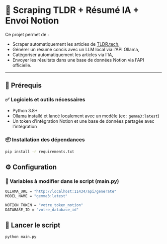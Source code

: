 # 🤖 Scraping TLDR + Résumé IA + Envoi Notion

Ce projet permet de :
- Scraper automatiquement les articles de [TLDR.tech](https://tldr.tech),
- Générer un résumé concis avec un LLM local via l'API Ollama,
- Catégoriser automatiquement les articles via l'IA,
- Envoyer les résultats dans une base de données Notion via l'API officielle.

---

## 🔧 Prérequis

### ✅ Logiciels et outils nécessaires

- Python 3.8+
- [Ollama](https://ollama.com) installé et lancé localement avec un modèle (ex : `gemma3:latest`)
- Un token d'intégration Notion et une base de données partagée avec l'intégration

### 📦 Installation des dépendances

```bash
pip install -r requirements.txt
```

## ⚙️ Configuration
### 🔑 Variables à modifier dans le script (main.py)
```bash
OLLAMA_URL = "http://localhost:11434/api/generate"
MODEL_NAME = "gemma3:latest"

NOTION_TOKEN = "votre_token_notion"
DATABASE_ID = "votre_database_id"
```

## 🚀 Lancer le script
```bash
python main.py
```